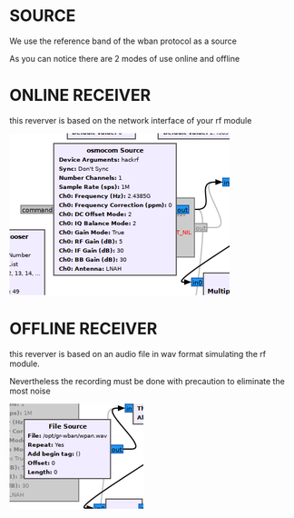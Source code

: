 # SOURCE

We use the reference band of the wban protocol as a source

As you can notice there are 2 modes of use online and offline

# ONLINE RECEIVER

this reverver is based on the network interface of your rf module


![rx](../assets/source_online.png)


# OFFLINE RECEIVER

this reverver is based on an audio file in wav format simulating the rf module.

Nevertheless the recording must be done with precaution to eliminate the most noise


![rec](../assets/source_offline.png)

